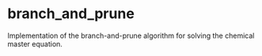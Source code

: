 # branch_and_prune
Implementation of the branch-and-prune algorithm for solving the chemical master equation.
